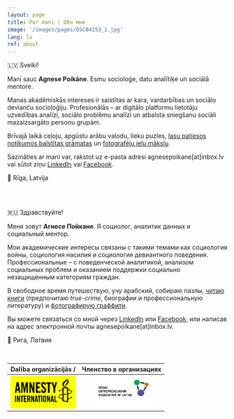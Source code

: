 ```yaml
---
layout: page
title: Par mani | Обо мне
image: '/images/pages/DSC04153_1.jpg'
lang: lv
ref: about
---
```


:latvia: Sveiki!

Mani sauc **Agnese Poikāne**. Esmu socioloģe, datu analītiķe un sociālā mentore. 

Manas akadēmiskās intereses ir saistītas ar kara, vardarbības un sociālo devianču socioloģiju. Profesionālās – ar digitālo platformu lietotāju uzvedības analīzi, sociālo problēmu analīzi un atbalsta sniegšanu sociāli mazaizsargāto personu grupām. 

Brīvajā laikā ceļoju, apgūstu arābu valodu, lieku puzles, [lasu patiesos notikumos balstītas grāmatas](https://www.goodreads.com/user/show/22833723-agnese) un [fotografēju ielu mākslu](https://www.instagram.com/street.art.photographer/). 

Sazināties ar mani var, rakstot uz e-pasta adresi agnesepoikane[at]inbox.lv vai sūtot ziņu [LinkedIn](https://www.linkedin.com/in/agnese-poikane/) vai [Facebook](https://www.facebook.com/agnese.poikane/). 

:round_pushpin: Rīga, Latvija 

<br/>
<br/>

:ru: Здравствуйте!

Меня зовут **Агнесе Пойкане**. Я социолог, аналитик данных и социальный ментор.

Мои академические интересы связаны с такими темами как социология войны, социология насилия и социология девиантного поведения. Профессиональные – с поведенческой аналитикой, анализом социальных проблем и оказанием поддержки социально незащищенным категориям граждан.

В свободное время путешествую, учу арабский, собираю пазлы, [читаю книги](https://www.goodreads.com/user/show/22833723-agnese) (предпочитаю *true-crime*, биографии и профессиональную литературу) и [фотографирую граффити](https://www.instagram.com/street.art.photographer/).

Вы можете связаться со мной через [LinkedIn](https://www.linkedin.com/in/agnese-poikane/) или [Facebook](https://www.facebook.com/agnese.poikane/), или написав на адрес электронной почты agnesepoikane[at]inbox.lv. 

:round_pushpin: Рига, Латвия

<br/>


| Dalība organizācijās / | Членство в организациях | 
| ------------- |:-------------:| 
| <a href="https://www.amnesty.org/en/"><img src="/images/pages/amnesty.jpg" alt="Amnesty International" width="150" height="75"></a> | <a href="https://sua.lv/"><img src="/images/pages/lsua-logo-eng.jpg" alt="Latvijas Sociālās uzņēmējdarbības asociācija" width="150" height="75"></a> |

